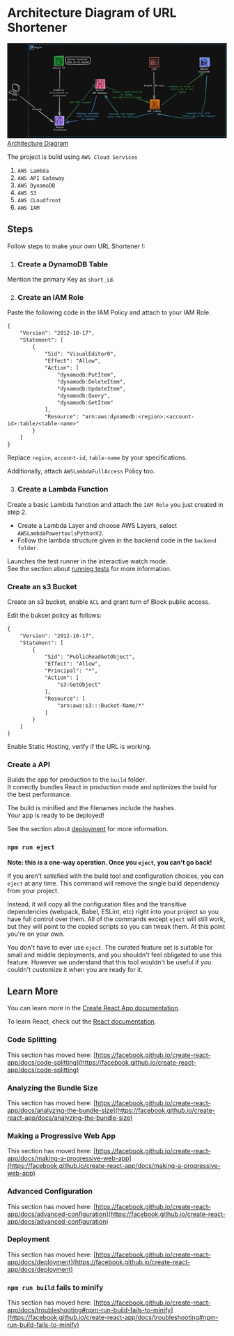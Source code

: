 # Architecture Diagram of URL Shortener
![Architecture Diagram](https://github.com/ansisme/urlshortener/blob/master/URL-Shortener.png)
[Architecture Diagram](https://github.com/ansisme/urlshortener/blob/master/URL-Shortener.png)

The project is build using `AWS Cloud Services` 
1. `AWS Lambda`
2. `AWS API Gateway`
3. `AWS DynamoDB`
4. `AWS S3`
5. `AWS CLoudfront`
6. `AWS IAM`

   
## Steps

Follow steps to make your own URL Shortener !:

1. ### Create a DynamoDB Table

Mention the primary Key as `short_id`.

2. ### Create an IAM Role

Paste the following code in the IAM Policy and attach to your IAM Role.
```
{
    "Version": "2012-10-17",
    "Statement": [
        {
            "Sid": "VisualEditor0",
            "Effect": "Allow",
            "Action": [
                "dynamodb:PutItem",
                "dynamodb:DeleteItem",
                "dynamodb:UpdateItem",
                "dynamodb:Query",
                "dynamodb:GetItem"
            ],
            "Resource": "arn:aws:dynamodb:<region>:<account-id>:table/<table-name>"
        }
    ]
}

```
Replace `region`, `account-id`, `table-name` by your specifications.

Additionally, attach `AWSLambdaFullAccess` Policy too.

3. ### Create a Lambda Function
Create a basic Lambda function and attach the `IAM Role` you just created in step 2.
  - Create a Lambda Layer and choose AWS Layers, select `AWSLambdaPowertoolsPythonV2`.
  - Follow the lambda structure given in the backend code in the `backend folder`.


Launches the test runner in the interactive watch mode.\
See the section about [running tests](https://facebook.github.io/create-react-app/docs/running-tests) for more information.

### Create an s3 Bucket
Create an s3 bucket, enable `ACL` and grant turn of Block public access. 

Edit the bukcet policy as follows: 
```
{
    "Version": "2012-10-17",
    "Statement": [
        {
            "Sid": "PublicReadGetObject",
            "Effect": "Allow",
            "Principal": "*",
            "Action": [
                "s3:GetObject"
            ],
            "Resource": [
                "arn:aws:s3:::Bucket-Name/*"
            ]
        }
    ]
}
```
Enable Static Hosting, verify if the URL is working.


### Create a API
Builds the app for production to the `build` folder.\
It correctly bundles React in production mode and optimizes the build for the best performance.

The build is minified and the filenames include the hashes.\
Your app is ready to be deployed!

See the section about [deployment](https://facebook.github.io/create-react-app/docs/deployment) for more information.

### `npm run eject`

**Note: this is a one-way operation. Once you `eject`, you can't go back!**

If you aren't satisfied with the build tool and configuration choices, you can `eject` at any time. This command will remove the single build dependency from your project.

Instead, it will copy all the configuration files and the transitive dependencies (webpack, Babel, ESLint, etc) right into your project so you have full control over them. All of the commands except `eject` will still work, but they will point to the copied scripts so you can tweak them. At this point you're on your own.

You don't have to ever use `eject`. The curated feature set is suitable for small and middle deployments, and you shouldn't feel obligated to use this feature. However we understand that this tool wouldn't be useful if you couldn't customize it when you are ready for it.

## Learn More

You can learn more in the [Create React App documentation](https://facebook.github.io/create-react-app/docs/getting-started).

To learn React, check out the [React documentation](https://reactjs.org/).

### Code Splitting

This section has moved here: [https://facebook.github.io/create-react-app/docs/code-splitting](https://facebook.github.io/create-react-app/docs/code-splitting)

### Analyzing the Bundle Size

This section has moved here: [https://facebook.github.io/create-react-app/docs/analyzing-the-bundle-size](https://facebook.github.io/create-react-app/docs/analyzing-the-bundle-size)

### Making a Progressive Web App

This section has moved here: [https://facebook.github.io/create-react-app/docs/making-a-progressive-web-app](https://facebook.github.io/create-react-app/docs/making-a-progressive-web-app)

### Advanced Configuration

This section has moved here: [https://facebook.github.io/create-react-app/docs/advanced-configuration](https://facebook.github.io/create-react-app/docs/advanced-configuration)

### Deployment

This section has moved here: [https://facebook.github.io/create-react-app/docs/deployment](https://facebook.github.io/create-react-app/docs/deployment)

### `npm run build` fails to minify

This section has moved here: [https://facebook.github.io/create-react-app/docs/troubleshooting#npm-run-build-fails-to-minify](https://facebook.github.io/create-react-app/docs/troubleshooting#npm-run-build-fails-to-minify)
